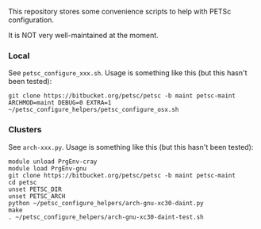 This repository stores some convenience scripts to help with PETSc configuration.

It is NOT very well-maintained at the moment.

### Local ###
See `petsc_configure_xxx.sh`. Usage is something like this (but this hasn't been tested):

    git clone https://bitbucket.org/petsc/petsc -b maint petsc-maint
    ARCHMOD=maint DEBUG=0 EXTRA=1 ~/petsc_configure_helpers/petsc_configure_osx.sh

### Clusters ###
See `arch-xxx.py`. Usage is something like this (but this hasn't been tested):

    module unload PrgEnv-cray
    module load PrgEnv-gnu
    git clone https://bitbucket.org/petsc/petsc -b maint petsc-maint
    cd petsc
    unset PETSC_DIR
    unset PETSC_ARCH
    python ~/petsc_configure_helpers/arch-gnu-xc30-daint.py
    make
    . ~/petsc_configure_helpers/arch-gnu-xc30-daint-test.sh